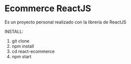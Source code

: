 # Ecommerce ReactJS

Es un proyecto personal realizado con la librería de ReactJS 

INSTALL:

1. git clone 
2. npm install
3. cd react-ecommerce
4. npm start